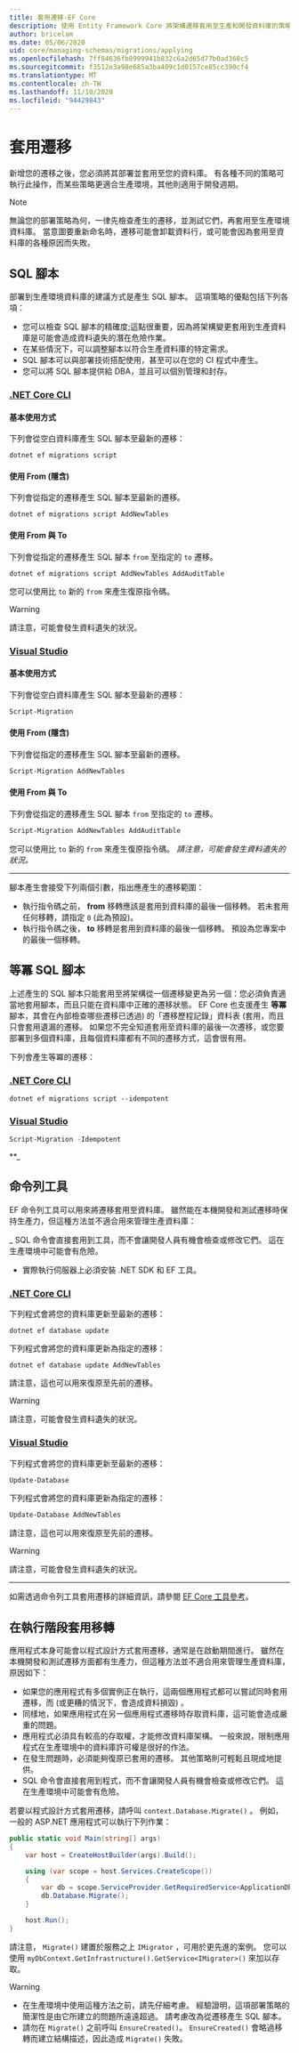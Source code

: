 ```yaml
---
title: 套用遷移-EF Core
description: 使用 Entity Framework Core 將架構遷移套用至生產和開發資料庫的策略
author: bricelam
ms.date: 05/06/2020
uid: core/managing-schemas/migrations/applying
ms.openlocfilehash: 7ff84636fb0999941b832c6a2d65d77b0ad368c5
ms.sourcegitcommit: f3512e3a98e685a3ba409c1d0157ce85cc390cf4
ms.translationtype: MT
ms.contentlocale: zh-TW
ms.lasthandoff: 11/10/2020
ms.locfileid: "94429843"
---
```

# <a name="applying-migrations"></a>套用遷移

新增您的遷移之後，您必須將其部署並套用至您的資料庫。 有各種不同的策略可執行此操作，而某些策略更適合生產環境，其他則適用于開發週期。

> [!NOTE]
> 無論您的部署策略為何，一律先檢查產生的遷移，並測試它們，再套用至生產環境資料庫。 當意圖要重新命名時，遷移可能會卸載資料行，或可能會因為套用至資料庫的各種原因而失敗。

## <a name="sql-scripts"></a>SQL 腳本

部署到生產環境資料庫的建議方式是產生 SQL 腳本。 這項策略的優點包括下列各項：

* 您可以檢查 SQL 腳本的精確度;這點很重要，因為將架構變更套用到生產資料庫是可能會造成資料遺失的潛在危險作業。
* 在某些情況下，可以調整腳本以符合生產資料庫的特定需求。
* SQL 腳本可以與部署技術搭配使用，甚至可以在您的 CI 程式中產生。
* 您可以將 SQL 腳本提供給 DBA，並且可以個別管理和封存。

### <a name="net-core-cli"></a>[.NET Core CLI](#tab/dotnet-core-cli)

#### <a name="basic-usage"></a>基本使用方式

下列會從空白資料庫產生 SQL 腳本至最新的遷移：

```dotnetcli
dotnet ef migrations script
```

#### <a name="with-from-to-implied"></a>使用 From (隱含)

下列會從指定的遷移產生 SQL 腳本至最新的遷移。

```dotnetcli
dotnet ef migrations script AddNewTables
```

#### <a name="with-from-and-to"></a>使用 From 與 To

下列會從指定的遷移產生 SQL 腳本 `from` 至指定的 `to` 遷移。

```dotnetcli
dotnet ef migrations script AddNewTables AddAuditTable
```

您可以使用比 `to` 新的 `from` 來產生復原指令碼。

> [!WARNING]
> 請注意，可能會發生資料遺失的狀況。

### <a name="visual-studio"></a>[Visual Studio](#tab/vs)

#### <a name="basic-usage"></a>基本使用方式

下列會從空白資料庫產生 SQL 腳本至最新的遷移：

```powershell
Script-Migration
```

#### <a name="with-from-to-implied"></a>使用 From (隱含)

下列會從指定的遷移產生 SQL 腳本至最新的遷移。

```powershell
Script-Migration AddNewTables
```

#### <a name="with-from-and-to"></a>使用 From 與 To

下列會從指定的遷移產生 SQL 腳本 `from` 至指定的 `to` 遷移。

```powershell
Script-Migration AddNewTables AddAuditTable
```

您可以使用比 `to` 新的 `from` 來產生復原指令碼。 *請注意，可能會發生資料遺失的狀況。*

***

腳本產生會接受下列兩個引數，指出應產生的遷移範圍：

* 執行指令碼之前， **from** 移轉應該是套用到資料庫的最後一個移轉。 若未套用任何移轉，請指定 `0` (此為預設)。
* 執行指令碼之後， **to** 移轉是套用到資料庫的最後一個移轉。 預設為您專案中的最後一個移轉。

## <a name="idempotent-sql-scripts"></a>等冪 SQL 腳本

上述產生的 SQL 腳本只能套用至將架構從一個遷移變更為另一個：您必須負責適當地套用腳本，而且只能在資料庫中正確的遷移狀態。 EF Core 也支援產生 **等冪** 腳本，其會在內部檢查哪些遷移已透過) 的「遷移歷程記錄」資料表 (套用，而且只會套用遺漏的遷移。 如果您不完全知道套用至資料庫的最後一次遷移，或您要部署到多個資料庫，且每個資料庫都有不同的遷移方式，這會很有用。

下列會產生等冪的遷移：

### <a name="net-core-cli"></a>[.NET Core CLI](#tab/dotnet-core-cli)

```dotnetcli
dotnet ef migrations script --idempotent
```

### <a name="visual-studio"></a>[Visual Studio](#tab/vs)

```powershell
Script-Migration -Idempotent
```

**_

## <a name="command-line-tools"></a>命令列工具

EF 命令列工具可以用來將遷移套用至資料庫。 雖然能在本機開發和測試遷移時保持生產力，但這種方法並不適合用來管理生產資料庫：

_ SQL 命令會直接套用到工具，而不會讓開發人員有機會檢查或修改它們。 這在生產環境中可能會有危險。
* 實際執行伺服器上必須安裝 .NET SDK 和 EF 工具。

### <a name="net-core-cli"></a>[.NET Core CLI](#tab/dotnet-core-cli)

下列程式會將您的資料庫更新至最新的遷移：

```dotnetcli
dotnet ef database update
```

下列程式會將您的資料庫更新為指定的遷移：

```dotnetcli
dotnet ef database update AddNewTables
```

請注意，這也可以用來復原至先前的遷移。

> [!WARNING]
> 請注意，可能會發生資料遺失的狀況。

### <a name="visual-studio"></a>[Visual Studio](#tab/vs)

下列程式會將您的資料庫更新至最新的遷移：

```powershell
Update-Database
```

下列程式會將您的資料庫更新為指定的遷移：

```powershell
Update-Database AddNewTables
```

請注意，這也可以用來復原至先前的遷移。

> [!WARNING]
> 請注意，可能會發生資料遺失的狀況。

***

如需透過命令列工具套用遷移的詳細資訊，請參閱 [EF Core 工具參考](xref:core/cli/index)。

## <a name="apply-migrations-at-runtime"></a>在執行階段套用移轉

應用程式本身可能會以程式設計方式套用遷移，通常是在啟動期間進行。 雖然在本機開發和測試遷移方面都有生產力，但這種方法並不適合用來管理生產資料庫，原因如下：

* 如果您的應用程式有多個實例正在執行，這兩個應用程式都可以嘗試同時套用遷移，而 (或更糟的情況下，會造成資料損毀) 。
* 同樣地，如果應用程式在另一個應用程式遷移時存取資料庫，這可能會造成嚴重的問題。
* 應用程式必須具有較高的存取權，才能修改資料庫架構。 一般來說，限制應用程式在生產環境中的資料庫許可權是很好的作法。
* 在發生問題時，必須能夠復原已套用的遷移。 其他策略則可輕鬆且現成地提供。
* SQL 命令會直接套用到程式，而不會讓開發人員有機會檢查或修改它們。 這在生產環境中可能會有危險。

若要以程式設計方式套用遷移，請呼叫 `context.Database.Migrate()` 。 例如，一般的 ASP.NET 應用程式可以執行下列作業：

```csharp
public static void Main(string[] args)
{
    var host = CreateHostBuilder(args).Build();

    using (var scope = host.Services.CreateScope())
    {
        var db = scope.ServiceProvider.GetRequiredService<ApplicationDbContext>();
        db.Database.Migrate();
    }

    host.Run();
}
```

請注意， `Migrate()` 建置於服務之上 `IMigrator` ，可用於更先進的案例。 您可以使用 `myDbContext.GetInfrastructure().GetService<IMigrator>()` 來加以存取。

> [!WARNING]
>
> * 在生產環境中使用這種方法之前，請先仔細考慮。 經驗證明，這項部署策略的簡潔性是由它所建立的問題所遠遠超過。 請考慮改為從遷移產生 SQL 腳本。
> * 請勿在 `Migrate()` 之前呼叫 `EnsureCreated()`。 `EnsureCreated()` 會略過移轉而建立結構描述，因此造成 `Migrate()` 失敗。
